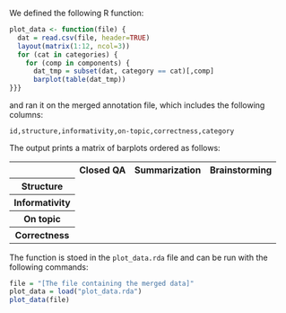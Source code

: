 We defined the following R function:

```R
plot_data <- function(file) {
  dat = read.csv(file, header=TRUE)
  layout(matrix(1:12, ncol=3))
  for (cat in categories) {
    for (comp in components) {
      dat_tmp = subset(dat, category == cat)[,comp]
      barplot(table(dat_tmp))
}}}
```

and ran it on the merged annotation file, which includes the following columns:

```
id,structure,informativity,on-topic,correctness,category
```

The output prints a matrix of barplots ordered as follows:

<table>
  <tr>
    <th></th>
    <th>Closed QA</th>
    <th>Summarization</th>
    <th>Brainstorming</th>
  </tr>
  <tr>
    <th>Structure</th>
  </tr>
    <tr>
    <th>Informativity</th>
  </tr>
    <tr>
    <th>On topic</th>
  </tr>
    <tr>
    <th>Correctness</th>
  </tr>
</table>

The function is stoed in the `plot_data.rda` file and can be run with the following commands:

```R
file = "[The file containing the merged data]"
plot_data = load("plot_data.rda")
plot_data(file)
```